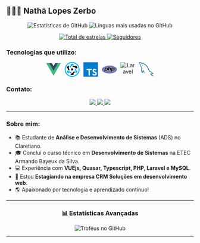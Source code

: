 ## 👨🏻‍💻 Nathã Lopes Zerbo

<div align="center">
  <img height="180em" src="https://github-readme-stats.vercel.app/api?username=NathaLopesZerbo&show_icons=true&theme=github_dark" alt="Estatísticas de GitHub">
  <img height="180em" src="https://github-readme-stats.vercel.app/api/top-langs/?username=NathaLopesZerbo&layout=compact&theme=github_dark" alt="Línguas mais usadas no GitHub">
</div>

<p align="center">
  <a href="https://github.com/NathaLopesZerbo?tab=repositories&sort=stargazers" title="Total de estrelas no GitHub">
      <img 
          alt="Total de estrelas" 
          src="https://custom-icon-badges.demolab.com/github/stars/NathaLopesZerbo?color=55960c&style=for-the-badge&labelColor=488207&logo=star&label=estrelas"
      />
  </a>
  <a href="https://github.com/NathaLopesZerbo?tab=followers" title="Me siga no GitHub">
      <img 
          alt="Seguidores" 
          src="https://custom-icon-badges.demolab.com/github/followers/NathaLopesZerbo?color=236ad3&labelColor=1155ba&style=for-the-badge&logo=github&label=Seguidores&logoColor=white"
      />
  </a>
</p>

### Tecnologias que utilizo:
<div align="center" style="display: flex; justify-content: center; gap: 10px">
   <img src="https://raw.githubusercontent.com/devicons/devicon/master/icons/vuejs/vuejs-original.svg" alt="Vue.js" height="40" width="40">
  <img src="https://raw.githubusercontent.com/devicons/devicon/master/icons/quasar/quasar-original.svg" alt="Quasar" height="40" width="40">
  <img src="https://raw.githubusercontent.com/devicons/devicon/master/icons/typescript/typescript-original.svg" alt="TypeScript" height="40" width="40">
  <img src="https://raw.githubusercontent.com/devicons/devicon/master/icons/php/php-original.svg" alt="PHP" height="40" width="40">
    <img src="https://cdn.worldvectorlogo.com/logos/laravel-2.svg" alt="Laravel" height="40" width="40">
  <img src="https://raw.githubusercontent.com/devicons/devicon/master/icons/mysql/mysql-original.svg" alt="MySQL" height="40" width="40">
</div>

### Contato:
<div align="center"> 
  <div> 
    <a href="https://www.instagram.com/natha_zerbo/" target="_blank" title="Me siga no Instagram">
        <img src="https://img.shields.io/badge/-Instagram-%23E4405F?style=for-the-badge&logo=instagram&logoColor=white" target="_blank">
    </a>
    <a href="mailto:nathalopeszerbo7@gmail.com" title="Envie um e-mail">
        <img src="https://img.shields.io/badge/-Gmail-%23333?style=for-the-badge&logo=gmail&logoColor=white" target="_blank">
    </a>
    <a href="https://www.linkedin.com/in/NathaZerbo/" target="_blank" title="Me siga no LinkedIn">
        <img src="https://img.shields.io/badge/-LinkedIn-%230077B5?style=for-the-badge&logo=linkedin&logoColor=white" target="_blank">
    </a> 
  </div>
</div>

---

### Sobre mim:
- 📚 Estudante de **Análise e Desenvolvimento de Sistemas** (ADS) no Claretiano.
- 🎓 Concluí o curso técnico em **Desenvolvimento de Sistemas** na ETEC Armando Bayeux da Silva.
- 💻 Experiência com **VUEjs, Quasar, Typescript, PHP, Laravel e MySQL**.
- 🚀 Estou **Estagiando na empresa CRM Soluções em desenvolvimento web**.
- 🌎 Apaixonado por tecnologia e aprendizado contínuo!

---

<div align="center">
  <h3>📊 Estatísticas Avançadas</h3>
  <div>
    <img src="https://github-profile-trophy.vercel.app/?username=NathaLopesZerbo&theme=darkhub&no-frame=false&margin-w=15" alt="Troféus no GitHub">
  </div>
</div>

---









